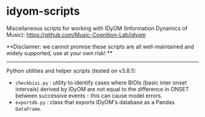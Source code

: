 # idyom-scripts

Miscellaneous scripts for working with IDyOM (Information Dynamics of Music): https://github.com/Music-Cognition-Lab/idyom

**Disclaimer: we cannot promise these scripts are all well-maintained and widely supported, use at your own risk! **

---

Python utilities and helper scripts (tested on v3.8.1):

- `checkbioi.py` : utility to identify cases where BIOIs (basic inter onset intervals) derived by IDyOM are not equal to the difference in ONSET between successive events - this can cause model errors.
- `exportdb.py` : class that exports IDyOM's database as a Pandas `DataFrame`.

# 



# 

